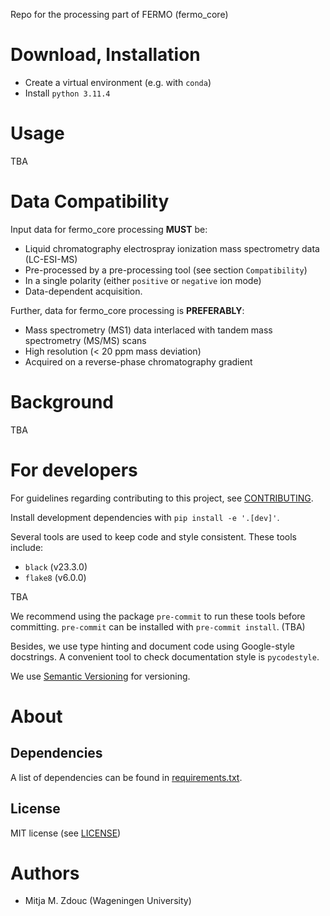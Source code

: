 Repo for the processing part of FERMO (fermo_core)


Download, Installation
============

- Create a virtual environment (e.g. with `conda`)
- Install `python 3.11.4`

Usage
=====

TBA

Data Compatibility
=====

Input data for fermo_core processing **MUST** be:
- Liquid chromatography electrospray ionization mass spectrometry data (LC-ESI-MS)
- Pre-processed by a pre-processing tool (see section `Compatibility`)
- In a single polarity (either `positive` or `negative` ion mode)
- Data-dependent acquisition.

Further, data for fermo_core processing is **PREFERABLY**:
- Mass spectrometry (MS1) data interlaced with tandem mass spectrometry (MS/MS)
  scans
- High resolution (< 20 ppm mass deviation)
- Acquired on a reverse-phase chromatography gradient


Background
==========

TBA

For developers
==============

For guidelines regarding contributing to this project, see
[CONTRIBUTING](CONTRIBUTING.md).

Install development dependencies with `pip install -e '.[dev]'`.

Several tools are used to keep code and style consistent.
These tools include:
- `black` (v23.3.0)
- `flake8` (v6.0.0)

TBA

We recommend using the package `pre-commit` to run these tools before committing.
`pre-commit` can be installed with `pre-commit install`. (TBA)

Besides, we use type hinting and document code using Google-style docstrings.
A convenient tool to check documentation style is `pycodestyle`.

We use [Semantic Versioning](http://semver.org/) for versioning.

About
=====

## Dependencies

A list of dependencies can be found in [requirements.txt](requirements.txt).

## License

MIT license (see [LICENSE](LICENSE.md))

Authors
=======

- Mitja M. Zdouc (Wageningen University)
